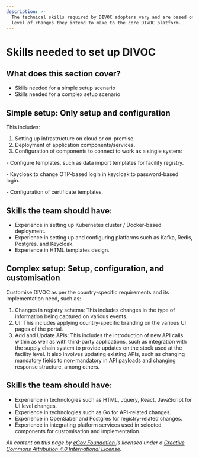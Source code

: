 ```yaml
---
description: >-
  The technical skills required by DIVOC adopters vary and are based on the
  level of changes they intend to make to the core DIVOC platform.
---
```


# Skills needed to set up DIVOC

## What does this section cover?

* Skills needed for a simple setup scenario&#x20;
* Skills needed for a complex setup scenario

## **Simple setup: Only setup and configuration**

This includes:

1. Setting up infrastructure on cloud or on-premise.&#x20;
2. Deployment of application components/services.
3. Configuration of components to connect to work as a single system:

&#x20;                       \- Configure templates, such as data import templates for facility registry.   &#x20;

&#x20;                       \- Keycloak to change OTP-based login in keycloak to password-based login.&#x20;

&#x20;                       \- Configuration of certificate templates.

## Skills the team should have:

* Experience in setting up Kubernetes cluster / Docker-based deployment.&#x20;
* Experience in setting up and configuring platforms such as Kafka, Redis, Postgres, and Keycloak.&#x20;
* Experience in HTML templates design.

## Complex setup: Setup, configuration, and customisation

Customise DIVOC as per the country-specific requirements and its implementation need, such as:

1. Changes in registry schema: This includes changes in the type of information being captured on various events.&#x20;
2. UI: This includes applying country-specific branding on the various UI pages of the portal.&#x20;
3. Add and Update APIs: This includes the introduction of new API calls within as well as with third-party applications, such as integration with the supply chain system to provide updates on the stock used at the facility level. It also involves updating existing APIs, such as changing mandatory fields to non-mandatory in API payloads and changing response structure, among others.

## Skills the team should have:

* Experience in technologies such as HTML, Jquery, React, JavaScript for UI level changes.&#x20;
* Experience in technologies such as Go for API-related changes.&#x20;
* Experience in OpenSaber and Postgres for registry-related changes.&#x20;
* Experience in integrating platform services used in selected components for customisation and implementation.



_All content on this page by_ [_eGov Foundation_ ](https://egov.org.in/)_is licensed under a_ [_Creative Commons Attribution 4.0 International License_](http://creativecommons.org/licenses/by/4.0/)_._
